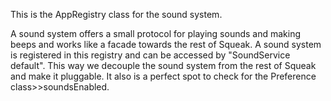 This is the AppRegistry class for the sound system.

A sound system offers a small protocol for playing sounds and making beeps and works like a facade towards the rest of Squeak. A sound system is registered in this registry and can be accessed by "SoundService default". This way we decouple the sound system from the rest of Squeak and make it pluggable. It also is a perfect spot to check for the Preference class>>soundsEnabled.